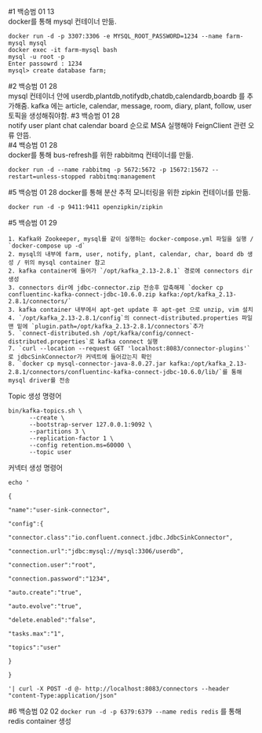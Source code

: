 #1 백승범 01 13  
docker를 통해 mysql 컨테이너 만듦.

```
docker run -d -p 3307:3306 -e MYSQL_ROOT_PASSWORD=1234 --name farm-mysql mysql
docker exec -it farm-mysql bash
mysql -u root -p
Enter passowrd : 1234
mysql> create database farm;
```

#2 백승범 01 28  
mysql 컨테이너 안에 userdb,plantdb,notifydb,chatdb,calendardb,boardb 를 추가해줌.
kafka 에는 article, calendar, message, room, diary, plant, follow, user 토픽을 생성해줘야함.
#3 백승범 01 28  
notify user plant chat calendar board 순으로 MSA 실행해야 FeignClient 관련 오류 안뜸.  
#4 백승범 01 28  
docker를 통해 bus-refresh를 위한 rabbitmq 컨테이너를 만듦.

```
docker run -d --name rabbitmq -p 5672:5672 -p 15672:15672 --restart=unless-stopped rabbitmq:management
```

#5 백승범 01 28
docker를 통해 분산 추적 모니터링을 위한 zipkin 컨테이너를 만듦.

```
docker run -d -p 9411:9411 openzipkin/zipkin
```

#5 백승범 01 29

```
1. Kafka와 Zookeeper, mysql를 같이 실행하는 docker-compose.yml 파일을 실행 / `docker-compose up -d`
2. mysql의 내부에 farm, user, notify, plant, calendar, char, board db 생성 / 위의 mysql container 참고
2. kafka container에 들어가 `/opt/kafka_2.13-2.8.1` 경로에 connectors dir 생성
3. connectors dir에 jdbc-connector.zip 전송후 압축해제 `docker cp confluentinc-kafka-connect-jdbc-10.6.0.zip kafka:/opt/kafka_2.13-2.8.1/connectors/`
3. kafka container 내부에서 apt-get update 후 apt-get 으로 unzip, vim 설치
4. `/opt/kafka_2.13-2.8.1/config`의 connect-distributed.properties 파일 맨 밑에 `plugin.path=/opt/kafka_2.13-2.8.1/connectors`추가
5. `connect-distributed.sh /opt/kafka/config/connect-distributed.properties`로 kafka connect 실행
7. `curl --location --request GET 'localhost:8083/connector-plugins'` 로 jdbcSinkConnector가 커넥트에 들어갔는지 확인
8. `docker cp mysql-connector-java-8.0.27.jar kafka:/opt/kafka_2.13-2.8.1/connectors/confluentinc-kafka-connect-jdbc-10.6.0/lib/`를 통해 mysql driver를 전송
```

Topic 생성 명령어

```
bin/kafka-topics.sh \
      --create \
      --bootstrap-server 127.0.0.1:9092 \
      --partitions 3 \
      --replication-factor 1 \
      --config retention.ms=60000 \
      --topic user
```

커넥터 생성 명령어

```
echo '

{

"name":"user-sink-connector",

"config":{

"connector.class":"io.confluent.connect.jdbc.JdbcSinkConnector",

"connection.url":"jdbc:mysql://mysql:3306/userdb",

"connection.user":"root",

"connection.password":"1234",

"auto.create":"true",

"auto.evolve":"true",

"delete.enabled":"false",

"tasks.max":"1",

"topics":"user"

}

}

'| curl -X POST -d @- http://localhost:8083/connectors --header "content-Type:application/json"
```

#6 백승범 02 02
`docker run -d -p 6379:6379 --name redis redis` 를 통해 redis container 생성
